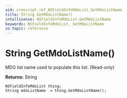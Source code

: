 ```yaml
---
uid: crmscript_ref_NSFieldInfoMdoList_GetMdoListName
title: String GetMdoListName()
intellisense: NSFieldInfoMdoList.GetMdoListName
keywords: NSFieldInfoMdoList, GetMdoListName
so.topic: reference
---
```


# String GetMdoListName()

MDO list name used to populate this list. (Read-only)

**Returns:** String

```crmscript
NSFieldInfoMdoList thing;
String mdoListName  = thing.GetMdoListName();
```

